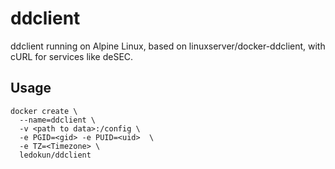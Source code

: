 # ddclient
ddclient running on Alpine Linux, based on linuxserver/docker-ddclient, with cURL for services like deSEC.

## Usage
```
docker create \
  --name=ddclient \
  -v <path to data>:/config \
  -e PGID=<gid> -e PUID=<uid>  \
  -e TZ=<Timezone> \
  ledokun/ddclient
```
